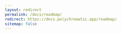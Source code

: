 ```yaml
---
layout: redirect
permalink: /docs/roadmap/
redirect: https://docs.polychromatic.app/roadmap/
sitemap: false
---
```

